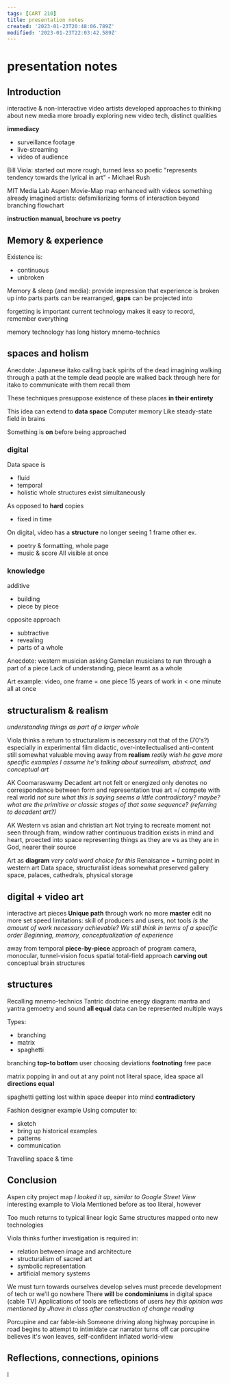 ```yaml
---
tags: [CART 210]
title: presentation notes
created: '2023-01-23T20:48:06.789Z'
modified: '2023-01-23T22:03:42.589Z'
---
```


# presentation notes

## Introduction

interactive & non-interactive video artists 
developed approaches to thinking about new media more broadly
exploring new video tech, distinct qualities

**immediacy**
- surveillance footage
- live-streaming 
- video of audience

Bill Viola:
started out more rough, turned less so
poetic
"represents tendency towards the lyrical in art" - Michael Rush

MIT Media Lab Aspen Movie-Map
map enhanced with videos
something already imagined
artists: defamiliarizing forms of interaction
beyond branching flowchart

**instruction manual, brochure vs poetry**

## Memory & experience

Existence is:
- continuous
- unbroken

Memory & sleep (and media):
provide impression that experience is broken up into parts
parts can be rearranged,
**gaps** can be projected into

forgetting is important
current technology makes it easy to record, remember everything

memory technology has long history
mnemo-technics

## spaces and holism

Anecdote:
Japanese itako calling back spirits of the dead
imagining walking through a path at the temple
dead people are walked back through here for itako to communicate with them
recall them

These techniques presuppose existence of these places **in their entirety**

This idea can extend to **data space**
Computer memory
Like steady-state field in brains

Something is **on** before being approached

### digital

Data space is 
- fluid
- temporal
- holistic
whole structures exist simultaneously

As opposed to **hard** copies
- fixed in time

On digital, video has a **structure**
no longer seeing 1 frame
other ex.
- poetry & formatting, whole page
- music & score
All visible at once

### knowledge
additive
- building
- piece by piece

opposite approach
- subtractive
- revealing
- parts of a whole

Anecdote:
western musician asking Gamelan musicians to run through a part of a piece
Lack of understanding, piece learnt as a whole

Art example:
video, one frame = one piece
15 years of work in < one minute
all at once

## structuralism & realism
*understanding things as part of a larger whole*

Viola thinks a return to structuralism is necessary
not that of the (70's?)
especially in experimental film
didactic, over-intellectualised
anti-content still somewhat valuable
moving away from **realism**
*really wish he gave more specific examples
I assume he's talking about surrealism, abstract, and conceptual art*

AK Coomaraswamy
Decadent art
not felt or energized
only denotes
no correspondance between form and representation
true art =/ compete with real world
*not sure what this is saying
seems a little contradictory? maybe?
what are the primitive or classic stages of that same sequence? (referring to decadent art?)*

AK
Western vs asian and christian art
Not trying to recreate moment
not seen through fram, window
rather continuous tradition
exists in mind and heart, proected into space
representing things as they are vs as they are in God, nearer their source

Art as **diagram**
*very cold word choice for this*
Renaisance = turning point in western art
Data space, structuralist ideas somewhat preserved
gallery space, palaces, cathedrals, physical storage

## digital + video art

interactive art pieces
**Unique path** through work
no more **master** edit
no more set speed
limitations: skill of producers and users, not tools
*Is the amount of work necessary achievable?
We still think in terms of a specific order
Beginning, memory, conceptualization of experience*

away from temporal **piece-by-piece** approach of program
camera, monocular, tunnel-vision focus
spatial
total-field approach
**carving out**
conceptual brain structures

## structures 

Recalling mnemo-technics
Tantric doctrine
energy diagram:
mantra and yantra
gemoetry and sound
**all equal**
data can be represented multiple ways

Types:
- branching
- matrix
- spaghetti

branching
**top-to bottom**
user choosing deviations
**footnoting**
free pace

matrix
popping in and out at any point
not literal space, idea space
all **directions equal**

spaghetti
getting lost within space
deeper into mind
**contradictory**

Fashion designer example
Using computer to:
- sketch
- bring up historical examples
- patterns
- communication

Travelling space & time

## Conclusion

Aspen city project map
*I looked it up, similar to Google Street View*
interesting example to Viola
Mentioned before as too literal, however

Too much returns to typical linear logic
Same structures mapped onto new technologies

Viola thinks further investigation is required in:
- relation between image and architecture
- structuralism of sacred art
- symbolic representation
- artificial memory systems

We must turn towards ourselves
develop selves
must precede development of tech
or we'll go nowhere
There **will** be **condominiums** in digital space
(cable TV)
Applications of tools are reflections of users
*hey this opinion was mentioned by Jhave in class after construction of change reading*

Porcupine and car fable-ish
Someone driving along highway
porcupine in road
begins to attempt to intimidate car
narrator turns off car
porcupine believes it's won
leaves, self-confident
inflated world-view

## Reflections, connections, opinions

I 

